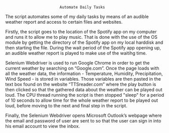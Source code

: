                             Automate Daily Tasks
The script automates some of my daily tasks by means of an audible weather report and access to certain files and websites.

Firstly, the script goes to the location of the Spotify app on my computer and runs it to allow me to play music. That is done with the use of the OS module by getting the directory of the Spotify app on my local harddisk and then starting the file.
During the wait period of the Spotify app opening up, an audible weather report is played to make use of the waitihg time.

Selenium Webdriver is used to run Google Chrome in order to get the current weather by searching on “Google.com”. Once the page loads with all the weather data, the information - Temperature, Humidity, Precipitation, Wind Speed - is stored in variables. Those variables are then pasted in the text box found on the website “TTSreader.com” where the play button is then clicked so that the gathered data about the weather can be played out loud. The CPU thread running the script is then stopped "sleep" for a period of 10 seconds to allow time for the whole weather report to be played out loud, before moving to the next and final step in the script.

Finally, the Selenium Webdriver opens Microsoft Outlook’s webpage where the email and password of user are sent to so that the user can sign in into his email account to view the inbox.